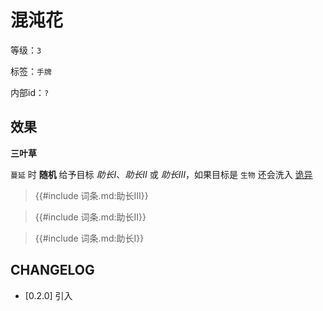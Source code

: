 # 混沌花

等级：`3`

标签：`手牌`

内部id：`?`

## 效果

**三叶草**

`蔓延` 时 **随机** 给予目标 *助长I*、*助长II* 或 *助长III*，如果目标是 `生物` 还会洗入 [诡异](../卡牌组/诡异.md)

<blockquote>
{{#include 词条.md:助长III}}
</blockquote>

<blockquote>
{{#include 词条.md:助长II}}
</blockquote>

<blockquote>
{{#include 词条.md:助长I}}
</blockquote>



## CHANGELOG

- [0.2.0] 引入
